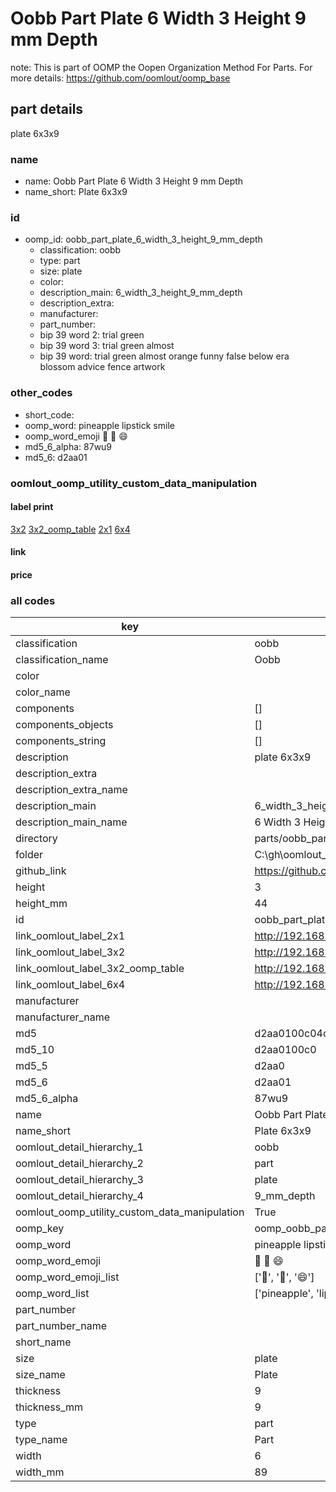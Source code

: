 # Oobb Part Plate 6 Width 3 Height 9 mm Depth  

note: This is part of OOMP the Oopen Organization Method For Parts. For more details: https://github.com/oomlout/oomp_base

##  part details
  



plate 6x3x9



### name
* name: Oobb Part Plate 6 Width 3 Height 9 mm Depth
* name_short: Plate 6x3x9 
### id
* oomp_id: oobb_part_plate_6_width_3_height_9_mm_depth
  * classification: oobb
  * type: part
  * size: plate
  * color: 
  * description_main: 6_width_3_height_9_mm_depth
  * description_extra: 
  * manufacturer: 
  * part_number: 
  * bip 39 word 2: trial green
  * bip 39 word 3: trial green almost
  * bip 39 word: trial green almost orange funny false below era blossom advice fence artwork

### other_codes
* short_code: 
* oomp_word: pineapple lipstick smile
* oomp_word_emoji :pineapple: :lipstick: :smile:
* md5_6_alpha: 87wu9
* md5_6: d2aa01






### oomlout_oomp_utility_custom_data_manipulation
#### label print
[3x2](http://192.168.1.245:1112/?label=oomp%2087wu9)
[3x2_oomp_table](http://192.168.1.108:1112/?label=oomp%2087wu9)
[2x1](http://192.168.1.242:1112/?label=oomp%2087wu9)
[6x4](http://192.168.1.55:1112/?label=oomp%2087wu9)    

#### link

                              

#### price







### all codes 
| key | value |  
| --- | --- |  
| classification | oobb |  
| classification_name | Oobb |  
| color |  |  
| color_name |  |  
| components | [] |  
| components_objects | [] |  
| components_string | [] |  
| description | plate 6x3x9 |  
| description_extra |  |  
| description_extra_name |  |  
| description_main | 6_width_3_height_9_mm_depth |  
| description_main_name | 6 Width 3 Height 9 mm Depth |  
| directory | parts/oobb_part_plate_6_width_3_height_9_mm_depth |  
| folder | C:\gh\oomlout_oobb_version_4_generated_parts\things\oobb_part_plate_6_width_3_height_9_mm_depth |  
| github_link | https://github.com/oomlout/oomlout_oomp_part_src/tree/main/parts/oobb_part_plate_6_width_3_height_9_mm_depth |  
| height | 3 |  
| height_mm | 44 |  
| id | oobb_part_plate_6_width_3_height_9_mm_depth |  
| link_oomlout_label_2x1 | http://192.168.1.242:1112/?label=oomp%2087wu9 |  
| link_oomlout_label_3x2 | http://192.168.1.245:1112/?label=oomp%2087wu9 |  
| link_oomlout_label_3x2_oomp_table | http://192.168.1.108:1112/?label=oomp%2087wu9 |  
| link_oomlout_label_6x4 | http://192.168.1.55:1112/?label=oomp%2087wu9 |  
| manufacturer |  |  
| manufacturer_name |  |  
| md5 | d2aa0100c04c4299492f19bc0d999741 |  
| md5_10 | d2aa0100c0 |  
| md5_5 | d2aa0 |  
| md5_6 | d2aa01 |  
| md5_6_alpha | 87wu9 |  
| name | Oobb Part Plate 6 Width 3 Height 9 mm Depth |  
| name_short | Plate 6x3x9  |  
| oomlout_detail_hierarchy_1 | oobb |  
| oomlout_detail_hierarchy_2 | part |  
| oomlout_detail_hierarchy_3 | plate |  
| oomlout_detail_hierarchy_4 | 9_mm_depth |  
| oomlout_oomp_utility_custom_data_manipulation | True |  
| oomp_key | oomp_oobb_part_plate_6_width_3_height_9_mm_depth |  
| oomp_word | pineapple lipstick smile |  
| oomp_word_emoji | :pineapple: :lipstick: :smile: |  
| oomp_word_emoji_list | [':pineapple:', ':lipstick:', ':smile:'] |  
| oomp_word_list | ['pineapple', 'lipstick', 'smile'] |  
| part_number |  |  
| part_number_name |  |  
| short_name |  |  
| size | plate |  
| size_name | Plate |  
| thickness | 9 |  
| thickness_mm | 9 |  
| type | part |  
| type_name | Part |  
| width | 6 |  
| width_mm | 89 |  
